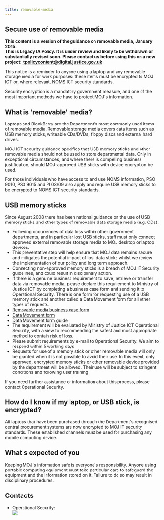 ```yaml
---
title: removable-media
---
```


## Secure use of removable media

<b>This content is a version of the guidance on removable media, January 2015.<br/>
This is Legacy IA Policy. It is under review and likely to be withdrawn or substantially revised soon. Please contact us before using this on a new project: <a href="mailto:itpolicycontent@digital.justice.gov.uk?subject=removable-media">itpolicycontent@digital.justice.gov.uk</a></b>

This notice is a reminder to anyone using a laptop and any removable storage media for work purposes: these items must be encrypted to MOJ ICT or, where relevant, NOMS ICT security standards.

Security encryption is a mandatory government measure, and one of the most important methods we have to protect MOJ's information.

## What is 'removable' media?

Laptops and BlackBerry are the Department's most  commonly used items of removable media. Removable storage media covers data items such as USB memory sticks, writeable CDs/DVDs, floppy discs and external hard drives.

MOJ ICT security guidance specifies that USB memory sticks and other removable media should not be used to store departmental data. Only in exceptional circumstances, and where there is compelling business justification, should MOJ-approved USB sticks with device encryption be used.

For those individuals who have access to and use NOMS information, PSO 9010, PS0 9015 and PI 03/09 also apply and require USB memory sticks to be encrypted to NOMS ICT security standards.

## USB memory sticks

Since August 2008 there has been national guidance on the use of USB memory sticks and other types of removable data storage media (e.g. CDs).

*   Following occurrences of data loss within other government departments, and in particular lost USB sticks, staff must only connect approved external removable storage media to MOJ desktop or laptop devices.
*   This preventative step will help ensure that MOJ data remains secure and mitigates the potential impact of lost data sticks whilst we review the implementation of our policy and long term approach.
*   Connecting non-approved memory sticks is a breach of MOJ IT Security guidelines, and could result in disciplinary action.
*   If there is a genuine business requirement to save, retrieve or transfer data via removable media, please declare this requirement to Ministry of Justice ICT by completing a business case form and sending it to Operational Security. There is one form for requesting use of a USB memory stick and another called a Data Movement form for all other types of requests.
*   [Removable media business case form](/documents/2015/04/removable-media-business-case-form-for-usb-sticks.doc)
*   [Data Movement form](/documents/2015/04/data-movement-form.doc)
*   [Data Movement form guide](/documents/2015/04/data-movement-form-guide.doc)
*   The requirement will be evaluated by Ministry of Justice ICT Operational Security, with a view to recommending the safest and most appropriate method to contain risk of loss.
*   Please submit requirements by e-mail to Operational Security. We aim to respond within 5 working days
*   Requests for use of a memory stick or other removable media will only be granted when it is not possible to avoid their use. In this event, only approved, encrypted memory sticks or other removable device provided by the department will be allowed. Their use will be subject to stringent conditions and following user training

If you need further assistance or information about this process, please contact Operational Security.

## How do I know if my laptop, or USB stick, is encrypted?

All laptops that have been purchased through the Department's recognised central procurement systems are now encrypted to MOJ IT security standards. These established channels must be used for purchasing any mobile computing device.

## What's expected of you

Keeping MOJ's information safe is everyone's responsibility. Anyone using portable computing equipment must take particular care to safeguard the equipment and the information stored on it.  Failure to do so may result in disciplinary procedures.

## Contacts

- Operational Security:<br/>![](https://intranet.justice.gov.uk/app/uploads/2017/12/c44e91c8a5d308c4953ef918b987f543.gif)
